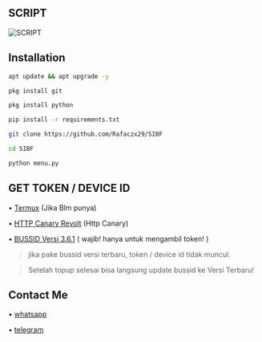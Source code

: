 ## SCRIPT
![SCRIPT](./img/topup.jpeg)

## Installation

```bash
apt update && apt upgrade -y
```

```bash
pkg install git
```

```bash
pkg install python
```

```bash
pip install -r requirements.txt
```

```bash
git clone https://github.com/Rafaczx29/SIBF
```

```bash
cd SIBF
```

```bash
python menu.py
```


## GET TOKEN / DEVICE ID

• [Termux](https://f-droid.org/repo/com.termux_1000.apk)  (Jika Blm punya)

• [HTTP Canary Revolt](https://github.com/konchils404/topup/releases/download/release/HttpCanary.apk) (Http Canary)

• [BUSSID Versi 3.6.1](https://m.apkpure.com/id/bus-simulator-indonesia/com.maleo.bussimulatorid/download/3.6.1) ( wajib! hanya untuk mengambil token! ) 
> jika pake bussid versi terbaru, token / device id tidak muncul.

> Setelah topup selesai bisa langsung update bussid ke Versi Terbaru!


## Contact Me

• [whatsapp](https://wa.me/+6287878841498)

• [telegram](https://t.me/konchils)
